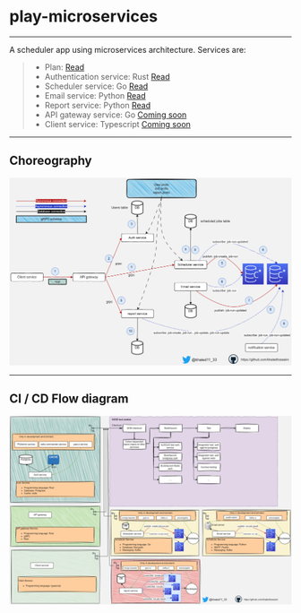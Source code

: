 # play-microservices
 ---
 A scheduler app using microservices architecture. Services are:

 > - Plan: [Read](https://dev.to/khaledhosseini/play-microservices-birds-eye-view-3d44)
 > - Authentication service: Rust [Read](https://dev.to/khaledhosseini/play-microservices-authentication-4di3)
 > - Scheduler service: Go [Read](https://dev.to/khaledhosseini/play-microservices-scheduler-19km)
 > - Email service: Python [Read](https://dev.to/khaledhosseini/play-microservices-email-service-1kmc)
 > - Report service: Python [Read](https://dev.to/khaledhosseini/play-microservices-report-service-4jcm)
 > - API gateway service: Go [Coming soon]()
 > - Client service: Typescript [Coming soon]()

---

## Choreography

 ![Choreography](https://github.com/KhaledHosseini/play-microservices/blob/master/plan/choreography.png)

---

## CI / CD Flow diagram

 ![Choreography](https://github.com/KhaledHosseini/play-microservices/blob/master/plan/developement_environment.png)
 